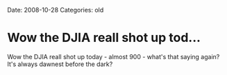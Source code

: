 Date: 2008-10-28
Categories: old

# Wow the DJIA reall shot up tod...

Wow the DJIA reall shot up today - almost 900 - what's that saying again? It's always dawnest before the dark?
